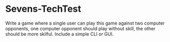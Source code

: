 # Sevens-TechTest
Write a game where a single user can play this game against two computer opponents, one computer opponent should play without skill, the other should be more skilful. Include a simple CLI or GUI.
